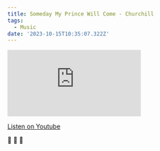 ```yaml
---
title: Someday My Prince Will Come - Churchill
tags:
  - Music
date: '2023-10-15T10:35:07.322Z'
---
```


<iframe src="https://www.youtube-nocookie.com/embed/D1NL5ADN4es?modestbranding=1&showinfo=0&rel=0" title="YouTube video player" frameborder="0" allow="accelerometer; autoplay; encrypted-media; gyroscope; picture-in-picture;" allowfullscreen className="youtube_video"></iframe>

[Listen on Youtube](https://youtu.be/D1NL5ADN4es)

🐉 🏰 🌌
